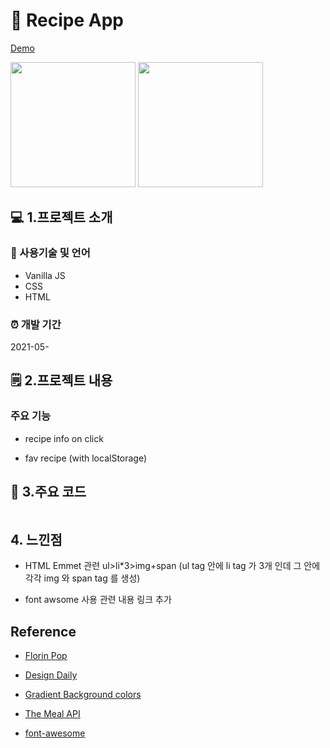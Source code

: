 
#  🍚 Recipe App 


[Demo](http://recipe.jacobko.info/)


<img src = "https://user-images.githubusercontent.com/28912774/119988494-239e2880-c001-11eb-8607-0722c2ceca86.gif" width ="200" /> <img src = "https://user-images.githubusercontent.com/28912774/119988501-24cf5580-c001-11eb-85ef-80084b7df5a2.gif" width ="200" />


## 💻 1.프로젝트 소개  

### 📝 사용기술 및 언어    

- Vanilla JS
- CSS
- HTML

### ⏰ 개발 기간  
2021-05-


## 🗒 2.프로젝트 내용

### 주요 기능

- recipe info on click

- fav recipe (with localStorage)




## 📌 3.주요 코드

```js

```

## 4. 느낀점

- HTML Emmet 관련 ul>li*3>img+span (ul tag 안에 li tag 가 3개 인데 그 안에 각각 img 와 span tag 를 생성)

- font awsome 사용 <i class="fa fa-heart"></i> 관련 내용 링크 추가


## Reference

- [Florin Pop](https://www.youtube.com/watch?v=dtKciwk_si4&t=4697s)

- [Design Daily](https://www.uidesigndaily.com/posts/sketch-recipe-app-food-mobile-day-615)

- [Gradient Background colors](https://www.eggradients.com/)

- [The Meal API](https://www.themealdb.com/api.php)

- [font-awesome](https://cdnjs.com/libraries/font-awesome)






